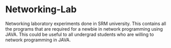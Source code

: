 # Networking-Lab
Networking laboratory experiments done in SRM university.
This contains all the programs that are required for a newbie in network programming using JAVA.
This could be useful to all undergrad students who are willing to network programming in JAVA.
